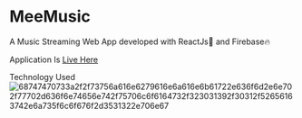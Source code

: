 # MeeMusic
A Music Streaming Web App developed with ReactJs🚀 and Firebase🔥

Application Is [Live Here](https://meemusic.netlify.app/)

Technology Used
![68747470733a2f2f73756a616e6279616e6a616e6b61722e636f6d2e6e702f77702d636f6e74656e742f75706c6f6164732f323031392f30312f52656163742e6a735f6c6f676f2d3531322e706e67](https://user-images.githubusercontent.com/73103642/128325642-937ffa31-1ac5-45a2-9858-ecaa883fe241.png)
